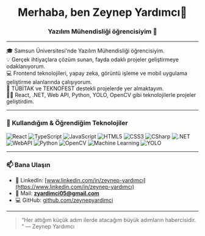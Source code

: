 <h1 align="center">Merhaba, ben Zeynep Yardımcı👋</h1>
<h3 align="center">Yazılım Mühendisliği öğrencisiyim 🚀</h3>

---

🎓 Samsun Üniversitesi'nde Yazılım Mühendisliği öğrencisiyim.  
💡 Gerçek ihtiyaçlara çözüm sunan, fayda odaklı projeler geliştirmeye odaklanıyorum.  
💻 Frontend teknolojileri, yapay zeka, görüntü işleme ve mobil uygulama geliştirme alanlarında çalışıyorum.  
🔬 TÜBİTAK ve TEKNOFEST destekli projelerde yer almaktayım.  
👩‍💻 React, .NET, Web API, Python, YOLO, OpenCV gibi teknolojilerle projeler geliştirdim.  

---

### 🚀 Kullandığım & Öğrendiğim Teknolojiler

![React](https://img.shields.io/badge/React-20232A?style=for-the-badge&logo=react&logoColor=61DAFB)
![TypeScript](https://img.shields.io/badge/TypeScript-3178C6?style=for-the-badge&logo=typescript&logoColor=white)
![JavaScript](https://img.shields.io/badge/JavaScript-F7DF1E?style=for-the-badge&logo=javascript&logoColor=black)
![HTML5](https://img.shields.io/badge/HTML5-E34F26?style=for-the-badge&logo=html5&logoColor=white)
![CSS3](https://img.shields.io/badge/CSS3-1572B6?style=for-the-badge&logo=css3&logoColor=white)
![CSharp](https://img.shields.io/badge/C%23-239120?style=for-the-badge&logo=csharp&logoColor=white)
![.NET](https://img.shields.io/badge/.NET-512BD4?style=for-the-badge&logo=dotnet&logoColor=white)
![WebAPI](https://img.shields.io/badge/WebAPI-FF6F00?style=for-the-badge&logo=dotnet&logoColor=white)
![Python](https://img.shields.io/badge/Python-3776AB?style=for-the-badge&logo=python&logoColor=white)
![OpenCV](https://img.shields.io/badge/OpenCV-5C3EE8?style=for-the-badge&logo=opencv&logoColor=white)
![Machine Learning](https://img.shields.io/badge/Machine%20Learning-FF1493?style=for-the-badge&logo=scikitlearn&logoColor=white)
![YOLO](https://img.shields.io/badge/YOLO-00FFFF?style=for-the-badge&logo=openai&logoColor=black)

---


### 📫 Bana Ulaşın

- 🔗 LinkedIn: [www.linkedin.com/in/zeynep-yardımcı](https://www.linkedin.com/in/zeynep-yardımcı)
- 💌 Mail: **zyardimci05@gmail.com**
- 💻 GitHub: [github.com/zeynepyardimci](https://github.com/zeynepyardimci)

---

> “Her attığım küçük adım ilerde atacağım büyük adımların habercisidir.  ” — Zeynep Yardımcı
